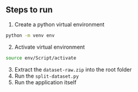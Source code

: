## Steps to run

1. Create a python virtual environment

```bash
python -m venv env
```

2. Activate virtual environment

```bash
source env/Script/activate
```

3. Extract the `dataset-raw.zip` into the root folder
4. Run the `split-dataset.py`
5. Run the application itself
